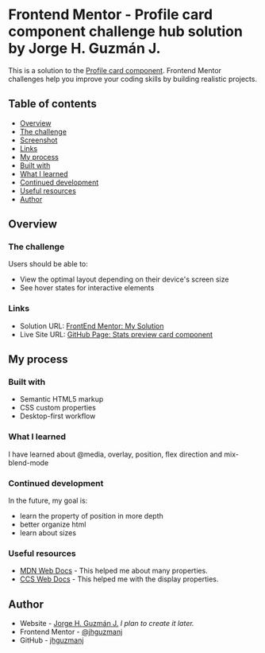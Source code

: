 # Frontend Mentor - Profile card component challenge hub solution by Jorge H. Guzmán J.

This is a solution to the [Profile card component](https://www.frontendmentor.io/challenges/profile-card-component-cfArpWshJ). Frontend Mentor challenges help you improve your coding skills by building realistic projects. 

## Table of contents

  - [Overview](#overview)
  - [The challenge](#the-challenge)
  - [Screenshot](#screenshot)
  - [Links](#links)
  - [My process](#my-process)
  - [Built with](#built-with)
  - [What I learned](#what-i-learned)
  - [Continued development](#continued-development)
  - [Useful resources](#useful-resources)
  - [Author](#author)

## Overview

### The challenge

Users should be able to:

- View the optimal layout depending on their device's screen size
- See hover states for interactive elements

### Links

- Solution URL: [FrontEnd Mentor: My Solution](https://www.frontendmentor.io/solutions/profile-card-component-challenge-hub-solution-by-jorge-h-guzmn-j-CtPgAA2C8)
- Live Site URL: [GitHub Page: Stats preview card component](https://github.com/jhguzmanj/Challenge-Profile-card)

## My process

### Built with

- Semantic HTML5 markup
- CSS custom properties
- Desktop-first workflow

### What I learned

I have learned about @media, overlay, position, flex direction and mix-blend-mode

### Continued development

In the future, my goal is:
- learn the property of position in more depth
- better organize html
- learn about sizes


### Useful resources

- [MDN Web Docs](https://developer.mozilla.org/en-US/docs/Web/CSS/) - This helped me about many properties.
- [CCS Web Docs](https://devdocs.io/css/display) - This helped me with the display properties.

## Author

- Website - [Jorge H. Guzmán J.](https://www.jhguzmanj.com) *I plan to create it later.*
- Frontend Mentor - [@jhguzmanj](https://www.frontendmentor.io/profile/jhguzmanj)
- GitHub - [jhguzmanj](https://github.com/jhguzmanj)
